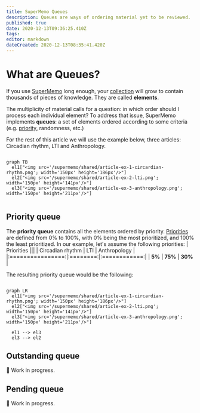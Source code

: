 ```yaml
---
title: SuperMemo Queues
description: Queues are ways of ordering material yet to be reviewed.
published: true
date: 2020-12-13T09:36:25.410Z
tags: 
editor: markdown
dateCreated: 2020-12-13T08:35:41.420Z
---
```


# What are Queues?

If you use [SuperMemo](/supermemo) long enough, your [collection](https://supermemo.guru/wiki/Collection) will grow to contain thousands of pieces of knowledge. They are called **elements**.

The multiplicity of material calls for a question: in which order should I process each individual element? To address that issue, SuperMemo implements **queues**: a set of elements ordered according to some criteria (e.g. [priority](/supermemo/priority), randomness, etc.)

For the rest of this article we will use the example below, three articles: Circadian rhythm, LTI and Anthropology.

```mermaid

graph TB
  el1["<img src='/supermemo/shared/article-ex-1-circardian-rhythm.png'; width='150px' height='186px'/>"]
  el2["<img src='/supermemo/shared/article-ex-2-lti.png'; width='150px' height='141px'/>"]
  el3["<img src='/supermemo/shared/article-ex-3-anthropology.png'; width='150px' height='211px'/>"]
  
```

## Priority queue

The **priority queue** contains all the elements ordered by priority. [Priorities](/supermemo/priority) are defined from 0% to 100%, with 0% being the most prioritized, and 100% the least prioritized. In our example, let's assume the following priorities:
| Priorities                               |||
| Circadian rhythm |   LTI    | Anthropology |
|:================:|:========:|:============:|
| **5%**           | **75%** | **30%**      |

The resulting priority queue would be the following:

```mermaid

graph LR
  el1["<img src='/supermemo/shared/article-ex-1-circardian-rhythm.png'; width='150px' height='186px'/>"]
  el2["<img src='/supermemo/shared/article-ex-2-lti.png'; width='150px' height='141px'/>"]
  el3["<img src='/supermemo/shared/article-ex-3-anthropology.png'; width='150px' height='211px'/>"]
  
  el1 --> el3
  el3 --> el2
```

## Outstanding queue

🚧 Work in progress.

## Pending queue

🚧 Work in progress.